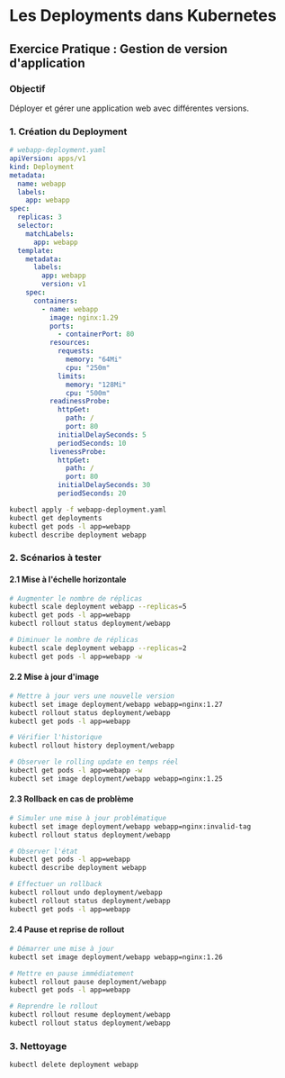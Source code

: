 # Les Deployments dans Kubernetes

## Exercice Pratique : Gestion de version d'application

### Objectif

Déployer et gérer une application web avec différentes versions.

### 1. Création du Deployment

```yaml
# webapp-deployment.yaml
apiVersion: apps/v1
kind: Deployment
metadata:
  name: webapp
  labels:
    app: webapp
spec:
  replicas: 3
  selector:
    matchLabels:
      app: webapp
  template:
    metadata:
      labels:
        app: webapp
        version: v1
    spec:
      containers:
        - name: webapp
          image: nginx:1.29
          ports:
            - containerPort: 80
          resources:
            requests:
              memory: "64Mi"
              cpu: "250m"
            limits:
              memory: "128Mi"
              cpu: "500m"
          readinessProbe:
            httpGet:
              path: /
              port: 80
            initialDelaySeconds: 5
            periodSeconds: 10
          livenessProbe:
            httpGet:
              path: /
              port: 80
            initialDelaySeconds: 30
            periodSeconds: 20
```

```bash 
kubectl apply -f webapp-deployment.yaml
kubectl get deployments
kubectl get pods -l app=webapp
kubectl describe deployment webapp
```

### 2. Scénarios à tester

#### 2.1 Mise à l'échelle horizontale

```bash
# Augmenter le nombre de réplicas
kubectl scale deployment webapp --replicas=5
kubectl get pods -l app=webapp
kubectl rollout status deployment/webapp

# Diminuer le nombre de réplicas
kubectl scale deployment webapp --replicas=2
kubectl get pods -l app=webapp -w
```

#### 2.2 Mise à jour d'image

```bash
# Mettre à jour vers une nouvelle version
kubectl set image deployment/webapp webapp=nginx:1.27
kubectl rollout status deployment/webapp
kubectl get pods -l app=webapp

# Vérifier l'historique
kubectl rollout history deployment/webapp

# Observer le rolling update en temps réel
kubectl get pods -l app=webapp -w
kubectl set image deployment/webapp webapp=nginx:1.25
```

#### 2.3 Rollback en cas de problème

```bash
# Simuler une mise à jour problématique
kubectl set image deployment/webapp webapp=nginx:invalid-tag
kubectl rollout status deployment/webapp

# Observer l'état
kubectl get pods -l app=webapp
kubectl describe deployment webapp

# Effectuer un rollback
kubectl rollout undo deployment/webapp
kubectl rollout status deployment/webapp
kubectl get pods -l app=webapp
```

#### 2.4 Pause et reprise de rollout

```bash 
# Démarrer une mise à jour
kubectl set image deployment/webapp webapp=nginx:1.26

# Mettre en pause immédiatement
kubectl rollout pause deployment/webapp
kubectl get pods -l app=webapp

# Reprendre le rollout
kubectl rollout resume deployment/webapp
kubectl rollout status deployment/webapp
```

### 3. Nettoyage

```bash
kubectl delete deployment webapp
```
